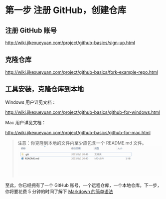 # 第一步 注册 GitHub，创建仓库

## 注册 GitHub 账号

<http://wiki.jikexueyuan.com/project/github-basics/sign-up.html>

## 克隆仓库

<http://wiki.jikexueyuan.com/project/github-basics/fork-example-repo.html>

## 工具安装，克隆仓库到本地

Windows 用户详见文档：

<http://wiki.jikexueyuan.com/project/github-basics/github-for-windows.html>

Mac 用户详见文档：

<http://wiki.jikexueyuan.com/project/github-basics/github-for-mac.html>

>注意：你克隆到本地的文件内至少应包含一个 README.md 文件。![](images/begin.png)

至此，你已经拥有了一个 GitHub 账号，一个远程仓库，一个本地仓库。下一步，你将要花费 5 分钟的时间了解下 [Markdown 的简单语法](markdown.md)

